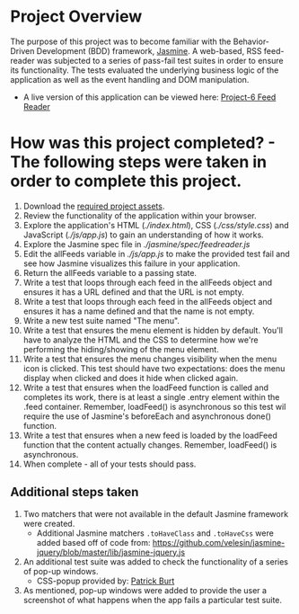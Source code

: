 
# Project Overview

The purpose of this project was to become familiar with the Behavior-Driven Development (BDD) framework, [Jasmine](http://jasmine.github.io/). A web-based, RSS feed-reader was subjected to a series of pass-fail test suites in order to ensure its functionality. The tests evaluated the underlying business logic of the application as well as the event handling and DOM manipulation.

* A live version of this application can be viewed here: [Project-6 Feed Reader](http://marc1981.github.io/project-6--js-testing)

# How was this project completed? - The following steps were taken in order to complete this project.

1. Download the [required project assets](http://github.com/udacity/frontend-nanodegree-feedreader).
2. Review the functionality of the application within your browser.
3. Explore the application's HTML (*./index.html*), CSS (*./css/style.css*) and JavaScript (*./js/app.js*) to gain an understanding of how it works.
4. Explore the Jasmine spec file in *./jasmine/spec/feedreader.js*
5. Edit the allFeeds variable in *./js/app.js* to make the provided test fail and see how Jasmine visualizes this failure in your application.
6. Return the allFeeds variable to a passing state.
7. Write a test that loops through each feed in the allFeeds object and ensures it has a URL defined and that the URL is not empty.
8. Write a test that loops through each feed in the allFeeds object and ensures it has a name defined and that the name is not empty.
9. Write a new test suite named "The menu".
10. Write a test that ensures the menu element is hidden by default. You'll have to analyze the HTML and the CSS to determine how we're performing the hiding/showing of the menu element.
11. Write a test that ensures the menu changes visibility when the menu icon is clicked. This test should have two expectations: does the menu display when clicked and does it hide when clicked again.
12. Write a test that ensures when the loadFeed function is called and completes its work, there is at least a single .entry element within the .feed container. Remember, loadFeed() is asynchronous so this test wil require the use of Jasmine's beforeEach and asynchronous done() function.
13. Write a test that ensures when a new feed is loaded by the loadFeed function that the content actually changes. Remember, loadFeed() is asynchronous.
14. When complete - all of your tests should pass.

## Additional steps taken

1. Two matchers that were not available in the default Jasmine framework were created.
	* Additional Jasmine matchers `.toHaveClass` and `.toHaveCss` were added based off of code from: https://github.com/velesin/jasmine-jquery/blob/master/lib/jasmine-jquery.js
2. An additional test suite was added to check the functionality of a series of pop-up windows.
	* CSS-popup provided by: [Patrick Burt](http://www.pat-burt.com/web-development/how-to-do-a-css-popup-without-opening-a-new-window/)
3. As mentioned, pop-up windows were added to provide the user a screenshot of what happens when the app fails a particular test suite.